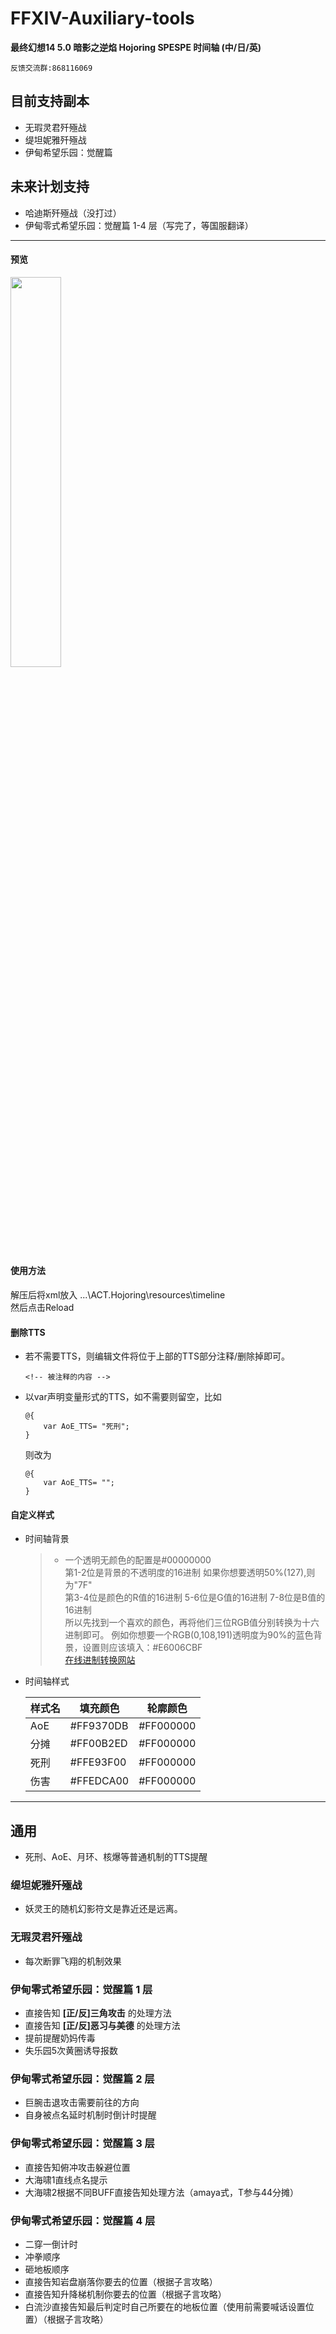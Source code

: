 ﻿# FFXIV-Auxiliary-tools
**最终幻想14 5.0 暗影之逆焰 Hojoring SPESPE 时间轴 (中/日/英)**
    
    反馈交流群:868116069
## 目前支持副本
- 无瑕灵君歼殛战
- 缇坦妮雅歼殛战
- 伊甸希望乐园：觉醒篇
## 未来计划支持
- 哈迪斯歼殛战（没打过）
- 伊甸零式希望乐园：觉醒篇 1-4 层（写完了，等国服翻译）
---
#### 预览
<img src="https://raw.githubusercontent.com/553469159/FFXIV-Auxiliary-tools/master/images/n7YeLZhqFHVCEWo.png" width="40%">

#### 使用方法
解压后将xml放入 ...\ACT.Hojoring\resources\timeline\
然后点击Reload
#### 删除TTS
- 若不需要TTS，则编辑文件将位于上部的TTS部分注释/删除掉即可。
    ```
    <!-- 被注释的内容 -->
    ```
- 以var声明变量形式的TTS，如不需要则留空，比如

    ```
    @{
        var AoE_TTS= "死刑";
    }
    ```
    则改为   
    ```
    @{
        var AoE_TTS= "";
    }
    ```
#### 自定义样式
- 时间轴背景  
    >- 一个透明无颜色的配置是#00000000  
    第1-2位是背景的不透明度的16进制 如果你想要透明50%(127),则为"7F"  
    第3-4位是颜色的R值的16进制  5-6位是G值的16进制 7-8位是B值的16进制  
    所以先找到一个喜欢的颜色，再将他们三位RGB值分别转换为十六进制即可。
    例如你想要一个RGB(0,108,191)透明度为90%的蓝色背景，设置则应该填入：#E6006CBF  
    [在线进制转换网站](https://tool.oschina.net/hexconvert)

- 时间轴样式

    样式名|填充颜色|轮廓颜色 
    -|-|-|
    AoE|#FF9370DB|#FF000000
    分摊|#FF00B2ED|#FF000000
    死刑|#FFE93F00|#FF000000
    伤害|#FFEDCA00|#FF000000
---
## 通用
- 死刑、AoE、月环、核爆等普通机制的TTS提醒
### 缇坦妮雅歼殛战
- 妖灵王的随机幻影符文是靠近还是远离。
### 无瑕灵君歼殛战
- 每次断罪飞翔的机制效果
###  伊甸零式希望乐园：觉醒篇 1 层
- 直接告知 **\[正/反\]三角攻击** 的处理方法
- 直接告知 **\[正/反\]恶习与美德** 的处理方法
- 提前提醒奶妈传毒
- 失乐园5次黄圈诱导报数
### 伊甸零式希望乐园：觉醒篇 2 层
- 巨腕击退攻击需要前往的方向
- 自身被点名延时机制时倒计时提醒
### 伊甸零式希望乐园：觉醒篇 3 层
- 直接告知俯冲攻击躲避位置
- 大海啸1直线点名提示
- 大海啸2根据不同BUFF直接告知处理方法（amaya式，T参与44分摊）
### 伊甸零式希望乐园：觉醒篇 4 层
- 二穿一倒计时
- 冲拳顺序
- 砸地板顺序
- 直接告知岩盘崩落你要去的位置（根据子言攻略）
- 直接告知升降梯机制你要去的位置（根据子言攻略）
- 白流沙直接告知最后判定时自己所要在的地板位置（使用前需要喊话设置位置）（根据子言攻略）
